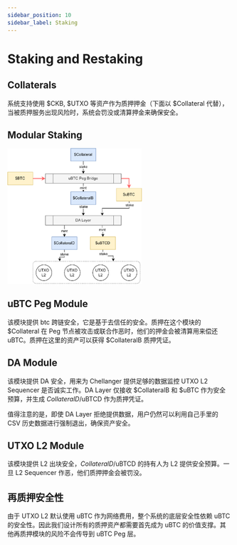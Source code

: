 ```yaml
---
sidebar_position: 10
sidebar_label: Staking
---
```


# Staking and Restaking

## Collaterals

系统支持使用 $CKB, $UTXO 等资产作为质押押金（下面以 $Collateral 代替），当被质押服务出现风险时，系统会罚没或清算押金来确保安全。

## Modular Staking

<img src="../static/img/stake.png" width="60%" />

## uBTC Peg Module

该模块提供 btc 跨链安全，它是基于去信任的安全。质押在这个模块的 $Collateral 在 Peg 节点被攻击或联合作恶时，他们的押金会被清算用来偿还 uBTC。质押在这里的资产可以获得 $CollateralB 质押凭证。

## DA Module

该模块提供 DA 安全，用来为 Chellanger 提供足够的数据监控 UTXO L2 Sequencer 是否诚实工作。DA Layer 仅接收 $CollateralB 和 $uBTC 作为安全预算，并生成 $CollateralD/$uBTCD 作为质押凭证。

值得注意的是，即使 DA Layer 拒绝提供数据，用户仍然可以利用自己手里的 CSV 历史数据进行强制退出，确保资产安全。

## UTXO L2 Module

该模块提供 L2 出块安全，$CollateralD/$uBTCD 的持有人为 L2 提供安全预算。一旦 L2 Sequencer 作恶，他们质押押金会被罚没。

## 再质押安全性

由于 UTXO L2 默认使用 uBTC 作为网络费用，整个系统的底层安全性依赖 uBTC 的安全性。因此我们设计所有的质押资产都需要首先成为 uBTC 的价值支撑。其他再质押模块的风险不会传导到 uBTC Peg 层。